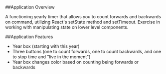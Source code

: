 ##Application Overview

A functioning yearly timer that allows you to count forwards and backwards on command, 
utilizing React's setState method and setTimeout. Exercise in working with manipulating state on lower
level components.

##Application Features

- Year box (starting with this year)
- Three buttons (one to count forwards, one to count backwards, and one to stop time and
"live in the moment")
- Year box changes color based on counting being forwards or backwards
